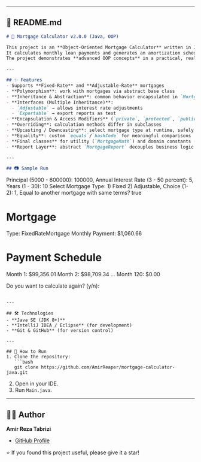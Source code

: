 
---

## 📘 README.md 

```markdown
# 🏦 Mortgage Calculator v2.0.0 (Java, OOP)

This project is an **Object-Oriented Mortgage Calculator** written in Java.  
It calculates monthly loan payments and generates an amortization schedule.  
The project demonstrates **advanced OOP concepts** in a practical, real-world domain.

---

## ✨ Features
- Supports **Fixed-Rate** and **Adjustable-Rate** mortgages  
- **Polymorphism**: work with mortgages via abstract base class  
- **Inheritance & Abstraction**: common behavior encapsulated in `Mortgage` base class  
- **Interfaces (Multiple Inheritance)**: 
  - `Adjustable` → allows interest rate adjustments  
  - `Exportable` → export reports as text  
- **Encapsulation & Access Modifiers** (`private`, `protected`, `public`)  
- **Overriding**: calculation methods differ in subclasses  
- **Upcasting / Downcasting**: select mortgage type at runtime, safely cast when needed  
- **Equality**: custom `equals`/`hashCode` for meaningful comparisons  
- **Final classes** for utility (`MortgageMath`) and domain constants (`MortgagePolicy`)  
- **Report Layer**: abstract `MortgageReport` decouples business logic from presentation (`ConsoleReport`)  

---

## 📷 Sample Run

```

Principal (5000 - 600000): 100000,
Annual Interest Rate (3 - 50 percent): 5,
Years (1 - 30): 10
Select Mortgage Type: 1) Fixed  2) Adjustable,
Choice (1-2): 1,
Equal to another mortgage with same terms? true

# Mortgage

Type: FixedRateMortgage
Monthly Payment: \$1,060.66

# Payment Schedule

Month   1:     \$99,356.01
Month   2:     \$98,709.34
...
Month 120:     \$0.00

Do you want to calculate again? (y/n):

````

---

## 🛠️ Technologies
- **Java SE (JDK 8+)**  
- **IntelliJ IDEA / Eclipse** (for development)  
- **Git & GitHub** (for version control)

---

## 🚀 How to Run
1. Clone the repository:
   ```bash
   git clone https://github.com/AmirReaper/mortgage-calculator-java.git
````

2. Open in your IDE.
3. Run `Main.java`.

---

## 👨‍💻 Author

**Amir Reza Tabrizi**

* [GitHub Profile](https://github.com/AmirReaper)

⭐ If you found this project useful, please give it a star!
